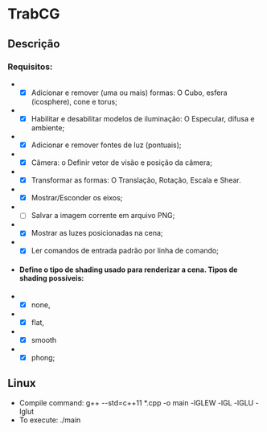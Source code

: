 # TrabCG

## Descrição

### Requisitos:
* - [x] Adicionar e remover (uma ou mais) formas: O Cubo, esfera (icosphere), cone e torus;
* - [x] Habilitar e desabilitar modelos de iluminação: O Especular, difusa e ambiente;
* - [x] Adicionar e remover fontes de luz (pontuais);
* - [x] Câmera: o Definir vetor de visão e posição da câmera;
* - [x] Transformar as formas: O Translação, Rotação, Escala e Shear.
* - [x] Mostrar/Esconder os eixos;
* - [ ] Salvar a imagem corrente em arquivo PNG;
* - [x] Mostrar as luzes posicionadas na cena;
* - [x] Ler comandos de entrada padrão por linha de comando;
* #### Define o tipo de shading usado para renderizar a cena. Tipos de shading possíveis: 
* - [x] none, 
* - [x] flat, 
* - [x] smooth 
* - [x] phong;

## Linux
  * Compile command: g++ --std=c++11 *.cpp -o main -lGLEW -lGL -lGLU -lglut
  * To execute: ./main
